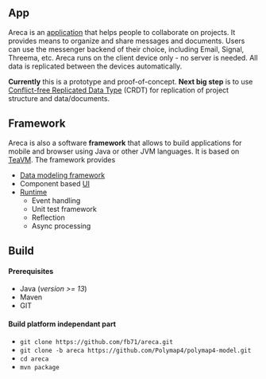 ## App

Areca is an [application](https://github.com/fb71/areca/tree/master/areca.app) that helps people to collaborate on projects. It provides means to organize and share messages and documents. Users can use the messenger backend of their choice, including Email, Signal, Threema, etc. Areca runs on the client device only - no server is needed. All data is replicated between the devices automatically.

**Currently** this is a prototype and proof-of-concept. **Next big step** is to use [Conflict-free Replicated Data Type](https://en.wikipedia.org/wiki/Conflict-free_replicated_data_type) (CRDT) for replication of project structure and data/documents.

## Framework

Areca is also a software **framework** that allows to build applications for mobile and browser using Java or other JVM languages. It is based on [TeaVM](http://teavm.org/). The framework provides

  * [Data modeling framework](https://github.com/Polymap4/polymap4-model/tree/areca)
  * Component based [UI](https://github.com/fb71/areca/tree/master/areca.ui)
  * [Runtime](https://github.com/fb71/areca/tree/master/areca.common)
    * Event handling
    * Unit test framework
    * Reflection
    * Async processing

## Build

#### Prerequisites

  * Java (_version >= 13_)
  * Maven
  * GIT

#### Build platform independant part

  * `git clone https://github.com/fb71/areca.git`
  * `git clone -b areca https://github.com/Polymap4/polymap4-model.git`
  * `cd areca`
  * `mvn package`
